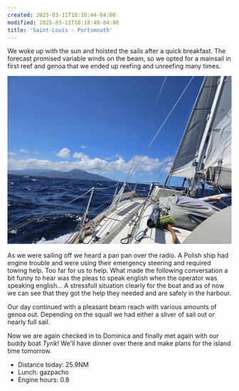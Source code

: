 ```yaml
---
created: 2025-03-11T18:10:44-04:00
modified: 2025-03-11T18:18:48-04:00
title: 'Saint-Louis - Portsmouth'
---
```


We woke up with the sun and hoisted the sails after a quick breakfast. The forecast promised variable winds on the beam, so we opted for a mainsail in first reef and genoa that we ended up reefing and unreefing many times.

![Image](../2025/241e9bb46c869bb21383d84f7719bf03.jpg) 

As we were sailing off we heard a pan pan over the radio. A Polish ship had engine trouble and were using their emergency steering and required towing help. Too far for us to help. What made the following conversation a bit funny to hear was the pleas to speak english when the operator was speaking english... A stressfull situation clearly for the boat and as of now we can see that they got the help they needed and are safely in the harbour.

Our day continued with a pleasant beam reach with various amounts of genoa out.  Depending on the squall we had either a sliver of sail out or nearly full sail. 

Now we are again checked in to Dominica and finally met again with our buddy boat _Tyrik_! We'll have dinner over there and make plans for the island time tomorrow.

* Distance today: 25.9NM
* Lunch: gazpacho 
* Engine hours: 0.8
